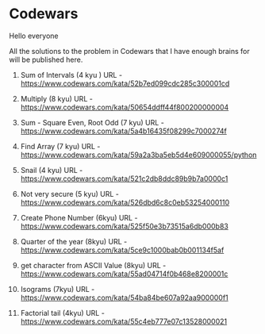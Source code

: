# Codewars

Hello everyone

All the solutions to the problem in Codewars that I have enough brains for will be published here.

1. Sum of Intervals (4 kyu )
URL - https://www.codewars.com/kata/52b7ed099cdc285c300001cd

2. Multiply (8 kyu)
URL - https://www.codewars.com/kata/50654ddff44f800200000004

3. Sum - Square Even, Root Odd (7 kyu)
URL - https://www.codewars.com/kata/5a4b16435f08299c7000274f

4. Find Array (7 kyu)
URL - https://www.codewars.com/kata/59a2a3ba5eb5d4e609000055/python

5. Snail (4 kyu)
URL - https://www.codewars.com/kata/521c2db8ddc89b9b7a0000c1

6. Not very secure (5 kyu)
URL - https://www.codewars.com/kata/526dbd6c8c0eb53254000110

7. Create Phone Number (6kyu)
URL - https://www.codewars.com/kata/525f50e3b73515a6db000b83

8. Quarter of the year (8kyu)
URL - https://www.codewars.com/kata/5ce9c1000bab0b001134f5af

9. get character from ASCII Value (8kyu)
URL - https://www.codewars.com/kata/55ad04714f0b468e8200001c

10. Isograms (7kyu)
URL - https://www.codewars.com/kata/54ba84be607a92aa900000f1

11. Factorial tail (4kyu)
URL - https://www.codewars.com/kata/55c4eb777e07c13528000021

